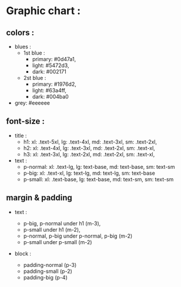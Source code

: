 # Graphic chart :

## colors :

- blues :
    - 1st blue :
        - primary: #0d47a1,
        - light: #5472d3,
        - dark: #002171
    - 2st blue :
        - primary: #1976d2,
        - light: #63a4ff,
        - dark: #004ba0
- grey: #eeeeee

## font-size :

- title :
    - h1: xl: .text-5xl, lg: .text-4xl, md: .text-3xl, sm: .text-2xl,
    - h2: xl: .text-4xl, lg: .text-3xl, md: .text-2xl, sm: .text-xl,
    - h3: xl: .text-3xl, lg: .text-2xl, md: .text-2xl, sm: .text-xl,
- text :
    - p-normal: xl: .text-lg, lg: text-base, md: text-base, sm: text-sm
    - p-big: xl: .text-xl, lg: text-lg, md: text-lg, sm: text-base
    - p-small: xl: .text-base, lg: text-base, md: text-sm, sm: text-sm

## margin & padding

- text :
    - p-big, p-normal under h1 (m-3),
    - p-small under h1 (m-2),
    - p-normal, p-big under p-normal, p-big (m-2)
    - p-small under p-small (m-2)

- block :
    - padding-normal (p-3)
    - padding-small (p-2)
    - padding-big (p-4)